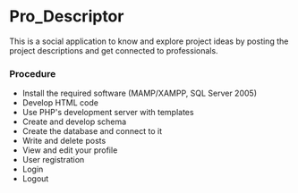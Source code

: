 # Pro_Descriptor
 This is a social application to know and explore project ideas by posting the project descriptions and get connected to professionals.

### Procedure 
* Install the required software (MAMP/XAMPP, SQL Server 2005)
* Develop HTML code
* Use PHP's development server with templates
* Create and develop schema
* Create the database and connect to it
* Write and delete posts
* View and edit your profile 
* User registration
* Login
* Logout
